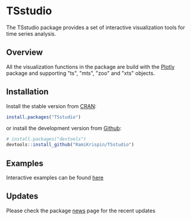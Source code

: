 
<!-- README.md is generated from README.Rmd. Please edit that file -->
TSstudio
========

The TSstudio package provides a set of interactive visualization tools for time series analysis.

Overview
--------

All the visualization functions in the package are build with the [Plotly](https://plot.ly/r/) package and supporting "ts", "mts", "zoo" and "xts" objects.

Installation
------------

Install the stable version from [CRAN](https://cran.r-project.org/web/packages/TSstudio/index.html):
``` r
install.packages("TSstudio")
```

or install the development version from [Github](https://github.com/RamiKrispin/TSstudio):
``` r
# install.packages("devtools")
devtools::install_github("RamiKrispin/TSstudio")
```

Examples
--------

Interactive examples can be found [here](http://rpubs.com/ramkrisp/TSstudio)

Updates
-------

Please check the package [news](https://github.com/RamiKrispin/TSstudio/blob/master/NEWS.md) page for the recent updates

